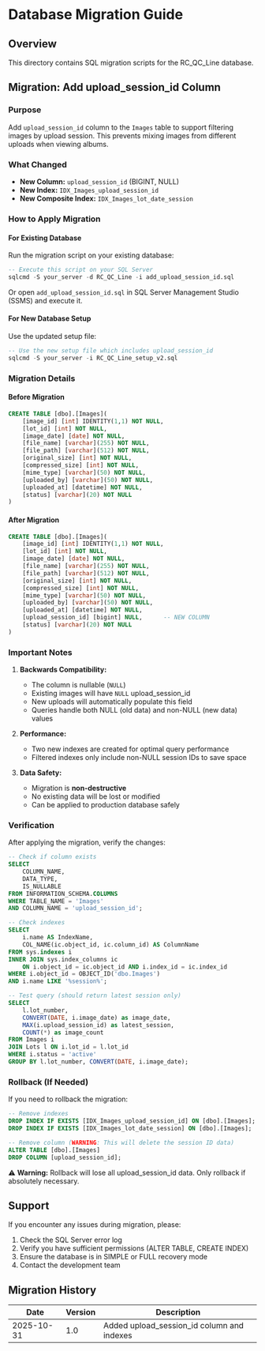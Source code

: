 # Database Migration Guide

## Overview
This directory contains SQL migration scripts for the RC_QC_Line database.

## Migration: Add upload_session_id Column

### Purpose
Add `upload_session_id` column to the `Images` table to support filtering images by upload session. This prevents mixing images from different uploads when viewing albums.

### What Changed
- **New Column:** `upload_session_id` (BIGINT, NULL)
- **New Index:** `IDX_Images_upload_session_id`
- **New Composite Index:** `IDX_Images_lot_date_session`

### How to Apply Migration

#### For Existing Database
Run the migration script on your existing database:

```sql
-- Execute this script on your SQL Server
sqlcmd -S your_server -d RC_QC_Line -i add_upload_session_id.sql
```

Or open `add_upload_session_id.sql` in SQL Server Management Studio (SSMS) and execute it.

#### For New Database Setup
Use the updated setup file:

```sql
-- Use the new setup file which includes upload_session_id
sqlcmd -S your_server -i RC_QC_Line_setup_v2.sql
```

### Migration Details

#### Before Migration
```sql
CREATE TABLE [dbo].[Images](
    [image_id] [int] IDENTITY(1,1) NOT NULL,
    [lot_id] [int] NOT NULL,
    [image_date] [date] NOT NULL,
    [file_name] [varchar](255) NOT NULL,
    [file_path] [varchar](512) NOT NULL,
    [original_size] [int] NOT NULL,
    [compressed_size] [int] NOT NULL,
    [mime_type] [varchar](50) NOT NULL,
    [uploaded_by] [varchar](50) NOT NULL,
    [uploaded_at] [datetime] NOT NULL,
    [status] [varchar](20) NOT NULL
)
```

#### After Migration
```sql
CREATE TABLE [dbo].[Images](
    [image_id] [int] IDENTITY(1,1) NOT NULL,
    [lot_id] [int] NOT NULL,
    [image_date] [date] NOT NULL,
    [file_name] [varchar](255) NOT NULL,
    [file_path] [varchar](512) NOT NULL,
    [original_size] [int] NOT NULL,
    [compressed_size] [int] NOT NULL,
    [mime_type] [varchar](50) NOT NULL,
    [uploaded_by] [varchar](50) NOT NULL,
    [uploaded_at] [datetime] NOT NULL,
    [upload_session_id] [bigint] NULL,      -- NEW COLUMN
    [status] [varchar](20) NOT NULL
)
```

### Important Notes

1. **Backwards Compatibility:**
   - The column is nullable (`NULL`)
   - Existing images will have `NULL` upload_session_id
   - New uploads will automatically populate this field
   - Queries handle both NULL (old data) and non-NULL (new data) values

2. **Performance:**
   - Two new indexes are created for optimal query performance
   - Filtered indexes only include non-NULL session IDs to save space

3. **Data Safety:**
   - Migration is **non-destructive**
   - No existing data will be lost or modified
   - Can be applied to production database safely

### Verification

After applying the migration, verify the changes:

```sql
-- Check if column exists
SELECT
    COLUMN_NAME,
    DATA_TYPE,
    IS_NULLABLE
FROM INFORMATION_SCHEMA.COLUMNS
WHERE TABLE_NAME = 'Images'
AND COLUMN_NAME = 'upload_session_id';

-- Check indexes
SELECT
    i.name AS IndexName,
    COL_NAME(ic.object_id, ic.column_id) AS ColumnName
FROM sys.indexes i
INNER JOIN sys.index_columns ic
    ON i.object_id = ic.object_id AND i.index_id = ic.index_id
WHERE i.object_id = OBJECT_ID('dbo.Images')
AND i.name LIKE '%session%';

-- Test query (should return latest session only)
SELECT
    l.lot_number,
    CONVERT(DATE, i.image_date) as image_date,
    MAX(i.upload_session_id) as latest_session,
    COUNT(*) as image_count
FROM Images i
JOIN Lots l ON i.lot_id = l.lot_id
WHERE i.status = 'active'
GROUP BY l.lot_number, CONVERT(DATE, i.image_date);
```

### Rollback (If Needed)

If you need to rollback the migration:

```sql
-- Remove indexes
DROP INDEX IF EXISTS [IDX_Images_upload_session_id] ON [dbo].[Images];
DROP INDEX IF EXISTS [IDX_Images_lot_date_session] ON [dbo].[Images];

-- Remove column (WARNING: This will delete the session ID data)
ALTER TABLE [dbo].[Images]
DROP COLUMN [upload_session_id];
```

⚠️ **Warning:** Rollback will lose all upload_session_id data. Only rollback if absolutely necessary.

## Support

If you encounter any issues during migration, please:
1. Check the SQL Server error log
2. Verify you have sufficient permissions (ALTER TABLE, CREATE INDEX)
3. Ensure the database is in SIMPLE or FULL recovery mode
4. Contact the development team

## Migration History

| Date | Version | Description |
|------|---------|-------------|
| 2025-10-31 | 1.0 | Added upload_session_id column and indexes |
